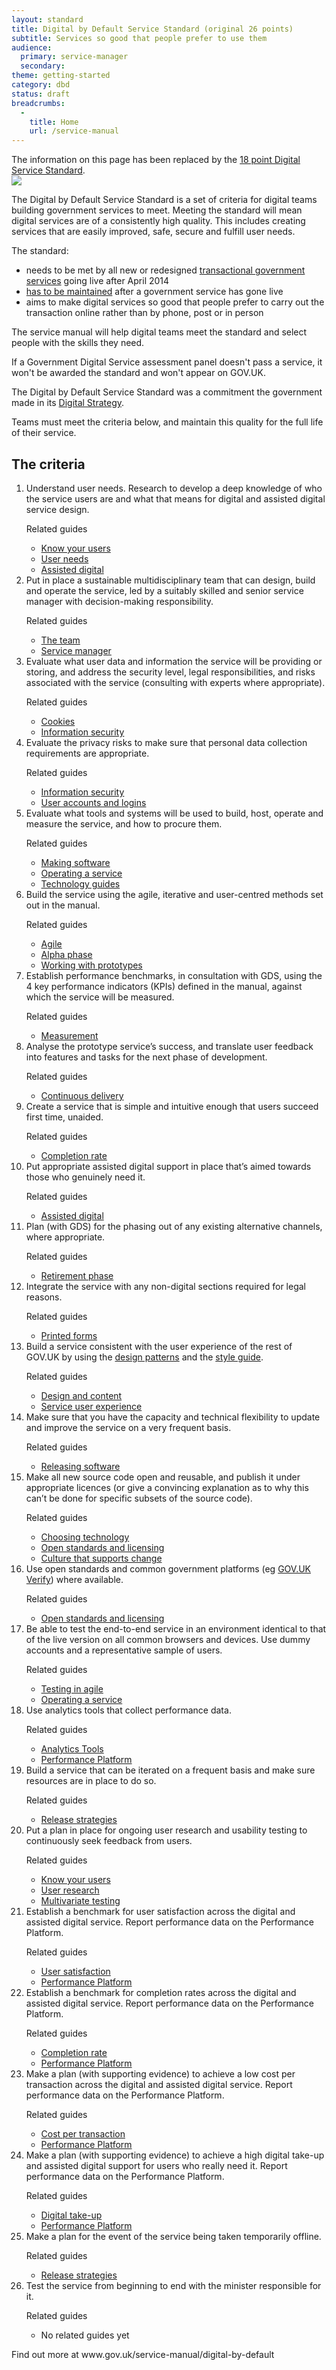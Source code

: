 ```yaml
---
layout: standard
title: Digital by Default Service Standard (original 26 points)
subtitle: Services so good that people prefer to use them
audience:
  primary: service-manager
  secondary:
theme: getting-started
category: dbd
status: draft
breadcrumbs:
  -
    title: Home
    url: /service-manual
---
```


<div class="status-block">
  The information on this page has been replaced by the <a href="/service-manual/digital-by-default/"> 18 point Digital Service Standard</a>.
</div>

<div class="intro">

  <img src="/service-manual/assets/images/DbD-kitemark.png" />

  <p>
    The Digital by Default Service Standard is a set of criteria for digital teams
    building government services to meet. Meeting the standard will mean digital
    services are of a consistently high quality. This includes creating services
    that are easily improved, safe, secure and fulfill user needs.
  </p>

  <p>The standard:</p>

  <ul>
    <li>needs to be met by all new or redesigned <a href="/service-manual/digital-by-default/scope-of-the-standard">transactional government services</a> going live after April 2014</li>
    <li><a href="/service-manual/digital-by-default/maintaining-the-standard">has to be maintained</a> after a government service has gone live</li>
    <li>aims to make digital services so good that people prefer to carry out the transaction online rather than by phone, post or in person</li>
  </ul>

  <p>The service manual will help digital teams meet the standard and select people with the skills they need.</p>

  <p>If a Government Digital Service assessment panel doesn't pass a service, it won't be awarded the standard and won't appear on GOV.UK.</p>

  <p>The Digital by Default Service Standard was a commitment the government made in its <a href="/government/publications/government-digital-strategy/government-digital-strategy">Digital Strategy</a>.</p>

  <p>Teams must meet the criteria below, and maintain this quality for the full life of their service.</p>

</div>

<h2>The criteria</h2>

<ol class="standard">
  <li id="criterion-1">
    <div class="point">Understand user needs. Research to develop a deep knowledge of who the service users are and what that means for digital and assisted digital service design.</div>
    <div class="guidance">
      <p>Related guides</p>
      <ul>
        <li><a href="/service-manual/user-centred-design">Know your users</a></li>
        <li><a href="/service-manual/user-centred-design/user-needs.html">User needs</a></li>
        <li><a href="/service-manual/assisted-digital">Assisted digital</a></li>
      </ul>
    </div>
  </li>
  <li id="criterion-2">
    <div class="point">Put in place a sustainable multidisciplinary team that can design, build and operate the service, led by a suitably skilled and senior service manager with decision-making responsibility.</div>
    <div class="guidance">
      <p>Related guides</p>
      <ul>
        <li><a href="/service-manual/the-team">The team</a></li>
        <li><a href="/service-manual/the-team/service-manager.html">Service manager</a></li>
      </ul>
    </div>
  </li>
  <li id="criterion-3">
    <div class="point">Evaluate what user data and information the service will be providing or storing, and address the security level, legal responsibilities, and risks associated with the service (consulting with experts where appropriate).</div>
    <div class="guidance">
      <p>Related guides</p>
      <ul>
        <li><a href="/service-manual/making-software/cookies.html">Cookies</a></li>
        <li><a href="/service-manual/making-software/information-security.html">Information security</a></li>
      </ul>
    </div>
  </li>
  <li id="criterion-4">
    <div class="point">Evaluate the privacy risks to make sure that personal data collection requirements are appropriate.</div>
    <div class="guidance">
      <p>Related guides</p>
      <ul>
        <li><a href="/service-manual/making-software/information-security.html">Information security</a></li>
        <li><a href="/service-manual/making-software/logins.html">User accounts and logins</a></li>
      </ul>
    </div>
  </li>
  <li id="criterion-5">
    <div class="point">Evaluate what tools and systems will be used to build, host, operate and measure the service, and how to procure them.</div>
    <div class="guidance">
      <p>Related guides</p>
      <ul>
        <li><a href="/service-manual/making-software">Making software</a></li>
        <li><a href="/service-manual/operations">Operating a service</a></li>
        <li><a href="/service-manual/technology">Technology guides</a></li>
      </ul>
    </div>
  </li>
  <li id="criterion-6">
    <div class="point">Build the service using the agile, iterative and user-centred methods set out in the manual.</div>
    <div class="guidance">
    <p>Related guides</p>
      <ul>
        <li><a href="/service-manual/agile">Agile</a></li>
        <li><a href="/service-manual/phases/alpha.html">Alpha phase</a></li>
        <li><a href="/service-manual/user-centred-design/working-with-prototypes.html">Working with prototypes</a></li>
      </ul>
    </div>
  </li>
  <li id="criterion-7">
    <div class="point">Establish performance benchmarks, in consultation with GDS, using the 4 key performance indicators (KPIs) defined in the manual, against which the service will be measured.</div>
    <div class="guidance">
      <p>Related guides</p>
      <ul>
        <li><a href="/service-manual/measurement">Measurement</a></li>
      </ul>
    </div>
  </li>
  <li id="criterion-8">
    <div class="point">Analyse the prototype service’s success, and translate user feedback into features and tasks for the next phase of development.</div>
    <div class="guidance">
      <p>Related guides</p>
      <ul>
        <li><a href="/service-manual/agile/continuous-delivery.html">Continuous delivery</a></li>
      </ul>
    </div>
  </li>
  <li id="criterion-9">
    <div class="point">Create a service that is simple and intuitive enough that users succeed first time, unaided.</div>
    <div class="guidance">
      <p>Related guides</p>
      <ul>
      <li><a href="/service-manual/measurement/completion-rate.html">Completion rate</a></li>
      </ul>
    </div>
  </li>
  <li id="criterion-10">
    <div class="point">Put appropriate assisted digital support in place that’s aimed towards those who genuinely need it.</div>
    <div class="guidance">
      <p>Related guides</p>
      <ul>
        <li><a href="/service-manual/assisted-digital">Assisted digital</a></li>
      </ul>
    </div>
  </li>
  <li id="criterion-11">
    <div class="point">Plan (with GDS) for the phasing out of any existing alternative channels, where appropriate.</div>
    <div class="guidance">
      <p>Related guides</p>
      <ul>
        <li><a href="/service-manual/phases/retirement.html">Retirement phase</a></li>
      </ul>
    </div>
  </li>
  <li id="criterion-12">
    <div class="point">Integrate the service with any non-digital sections required for legal reasons.</div>
    <div class="guidance">
      <p>Related guides</p>
      <ul>
        <li><a href="/service-manual/user-centred-design/print-forms.html">Printed forms</a></li>
      </ul>
    </div>
  </li>
  <li id="criterion-13">
    <div class="point">Build a service consistent with the user experience of the rest of GOV.UK by using the <a href="/service-manual/user-centred-design/resources/patterns/index.html">design patterns</a> and the <a href="/government-digital-guidance/content-publishing">style guide</a>.</div>
    <div class="guidance">
      <p>Related guides</p>
      <ul>
        <li><a href="/service-manual/user-centred-design">Design and content</a></li>
        <li><a href="/service-manual/user-centred-design/service-user-experience">Service user experience</a></li>
      </ul>
    </div>
  </li>
  <li id="criterion-14">
    <div class="point">Make sure that you have the capacity and technical flexibility to update and improve the service on a very frequent basis.</div>
    <div class="guidance">
      <p>Related guides</p>
      <ul>
        <li><a href="/service-manual/making-software/release-strategies.html">Releasing software</a></li>
      </ul>
    </div>
  </li>
  <li id="criterion-15">
    <div class="point">Make all new source code open and reusable, and publish it under appropriate licences (or give a convincing explanation as to why this can’t be done for specific subsets of the source code).</div>
    <div class="guidance">
      <p>Related guides</p>
      <ul>
        <li><a href="/service-manual/making-software/choosing-technology.html">Choosing technology</a></li>
        <li><a href="/service-manual/making-software/open-standards-and-licensing.html">Open standards and licensing</a></li>
        <li><a href="/service-manual/technology/culture-that-supports-change.html">Culture that supports change</a></li>
      </ul>
    </div>
  </li>
  <li id="criterion-16">
    <div class="point">Use open standards and common government platforms (eg <a href="/service-manual/identity-assurance">GOV.UK Verify</a>) where available.</div>
    <div class="guidance">
      <p>Related guides</p>
      <ul>
        <li><a href="/service-manual/making-software/open-standards-and-licensing.html">Open standards and licensing</a></li>
      </ul>
    </div>
  </li>
  <li id="criterion-17">
    <div class="point">Be able to test the end-to-end service in an environment identical to that of the live version on all common browsers and devices. Use dummy accounts and a representative sample of users.</div>
    <div class="guidance">
      <p>Related guides</p>
      <ul>
        <li><a href="/service-manual/making-software/testing-in-agile.html">Testing in agile</a></li>
        <li><a href="/service-manual/operations">Operating a service</a></li>
      </ul>
    </div>
  </li>
  <li id="criterion-18">
    <div class="point">Use analytics tools that collect performance data.</div>
    <div class="guidance">
      <p>Related guides</p>
      <ul>
        <li><a href="/service-manual/making-software/analytics-tools.html">Analytics Tools</a></li>
        <li><a href="/service-manual/measurement/performance-platform.html">Performance Platform</a></li>
      </ul>
    </div>
  </li>
  <li id="criterion-19">
    <div class="point">Build a service that can be iterated on a frequent basis and make sure resources are in place to do so.</div>
    <div class="guidance">
      <p>Related guides</p>
      <ul>
        <li><a href="/service-manual/making-software/release-strategies.html">Release strategies</a></li>
      </ul>
    </div>
  </li>
  <li id="criterion-20">
    <div class="point">Put a plan in place for ongoing user research and usability testing to continuously seek feedback from users.</div>
    <div class="guidance">
      <p>Related guides</p>
      <ul>
        <li><a href="/service-manual/user-centred-design">Know your users</a></li>
        <li><a href="/service-manual/user-centred-design/user-research">User research</a></li>
        <li><a href="/service-manual/user-centred-design/user-research/multivariate-testing.html">Multivariate testing</a></li>
      </ul>
    </div>
  </li>
  <li id="criterion-21">
    <div class="point">Establish a benchmark for user satisfaction across the digital and assisted digital service. Report performance data on the Performance Platform.</div>
    <div class="guidance">
      <p>Related guides</p>
      <ul>
        <li><a href="/service-manual/measurement/user-satisfaction.html">User satisfaction</a></li>
        <li><a href="/service-manual/measurement/performance-platform.html">Performance Platform</a></li>
      </ul>
    </div>
  </li>
  <li id="criterion-22">
    <div class="point">Establish a benchmark for completion rates across the digital and assisted digital service. Report performance data on the Performance Platform.</div>
    <div class="guidance">
      <p>Related guides</p>
      <ul>
        <li><a href="/service-manual/measurement/completion-rate.html">Completion rate</a></li>
        <li><a href="/service-manual/measurement/performance-platform.html">Performance Platform</a></li>
      </ul>
    </div>
  </li>
  <li id="criterion-23">
    <div class="point">Make a plan (with supporting evidence) to achieve a low cost per transaction across the digital and assisted digital service. Report performance data on the Performance Platform.</div>
    <div class="guidance">
      <p>Related guides</p>
      <ul>
        <li><a href="/service-manual/measurement/cost-per-transaction.html">Cost per transaction</a></li>
        <li><a href="/service-manual/measurement/performance-platform.html">Performance Platform</a></li>
      </ul>
    </div>
  </li>
  <li id="criterion-24">
    <div class="point">Make a plan (with supporting evidence) to achieve a high digital take-up and assisted digital support for users who really need it. Report performance data on the Performance Platform.</div>
    <div class="guidance">
      <p>Related guides</p>
      <ul>
        <li><a href="/service-manual/measurement/digital-takeup.html">Digital take-up</a></li>
        <li><a href="/service-manual/measurement/performance-platform.html">Performance Platform</a></li>
      </ul>
    </div>
  </li>
  <li id="criterion-25">
    <div class="point">Make a plan for the event of the service being taken temporarily offline.</div>
    <div class="guidance">
      <p>Related guides</p>
      <ul>
        <li><a href="/service-manual/operations/uptime-and-availability.html">Release strategies</a> </li>
      </ul>
    </div>
  </li>
  <li id="criterion-26">
    <div class="point">Test the service from beginning to end with the minister responsible for it.</div>
    <div class="guidance">
      <p>Related guides</p>
      <ul>
        <li>No related guides yet</li>
      </ul>
    </div>
  </li>
</ol>

<p class="print-footer"><span>Find out more at www.gov.uk/service-manual/digital-by-default</span></p>
